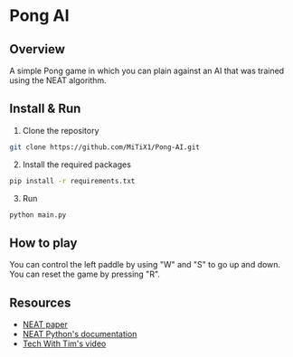# Pong AI

## Overview

A simple Pong game in which you can plain against an AI that was trained using the NEAT algorithm.

## Install & Run

1. Clone the repository
```sh
git clone https://github.com/MiTiX1/Pong-AI.git
```
2. Install the required packages
```sh
pip install -r requirements.txt
```
3. Run
```sh
python main.py
```

## How to play

You can control the left paddle by using "W" and "S" to go up and down. You can reset the game by pressing "R".

## Resources

- [NEAT paper](https://nn.cs.utexas.edu/downloads/papers/stanley.cec02.pdf)
- [NEAT Python's documentation](https://neat-python.readthedocs.io/en/latest/index.html)
- [Tech With Tim's video](https://youtu.be/2f6TmKm7yx0)

